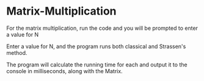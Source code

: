 # Matrix-Multiplication

For the matrix multiplication, run the code and you will be prompted to enter a value for N

Enter a value for N, and the program runs both classical and Strassen's method.

The program will calculate the running time for each and output it to the console in milliseconds, along with the 
Matrix.
